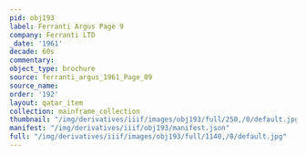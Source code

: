 ```yaml
---
pid: obj193
label: Ferranti Argus Page 9
company: Ferranti LTD
_date: '1961'
decade: 60s
commentary:
object_type: brochure
source: ferranti_argus_1961_Page_09
source_name:
order: '192'
layout: qatar_item
collection: mainframe_collection
thumbnail: "/img/derivatives/iiif/images/obj193/full/250,/0/default.jpg"
manifest: "/img/derivatives/iiif/obj193/manifest.json"
full: "/img/derivatives/iiif/images/obj193/full/1140,/0/default.jpg"
---
```

